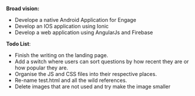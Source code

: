 **Broad vision:**

 * Develope a native Android Application for Engage
 * Develop an IOS application using Ionic
 * Develop a web application using AngularJs and Firebase
 
**Todo List**:

 * Finish the writing on the landing page.
 * Add a switch where users can sort questions by how recent they are or how popular they are.
 * Organise the JS and CSS files into their respective places.
 * Re-name test.html and all the wild references. 
 * Delete images that are not used and try make the image smaller
 
